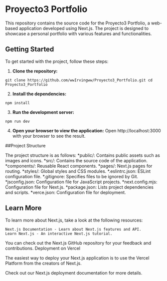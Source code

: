 # Proyecto3 Portfolio

This repository contains the source code for the Proyecto3 Portfolio, a web-based application developed using Next.js. The project is designed to showcase a personal portfolio with various features and functionalities.

## Getting Started

To get started with the project, follow these steps:

1. **Clone the repository:**

  ``
   git clone https://github.com/wwIrvingww/Proyecto3_Portfolio.git
   cd Proyecto3_Portfolio 
  ``


2. **Install the dependencies:**
 
  ```npm install```

3. **Run the development server:**

  ```npm run dev```

4. **Open your browser to view the application:**
Open http://localhost:3000 with your browser to see the result.

##Project Structure

The project structure is as follows:
  *public/: Contains public assets such as images and icons.
  *src/: Contains the source code of the application.
    *components/: Reusable React components.
    *pages/: Next.js pages for routing.
    *styles/: Global styles and CSS modules.
  *.eslintrc.json: ESLint configuration file.
  *.gitignore: Specifies files to be ignored by Git.
  *jsconfig.json: Configuration file for JavaScript projects.
  *next.config.mjs: Configuration file for Next.js.
  *package.json: Lists project dependencies and scripts.
  *verce.json: Configuration file for deployment.

## Learn More

To learn more about Next.js, take a look at the following resources:

    Next.js Documentation - Learn about Next.js features and API.
    Learn Next.js - An interactive Next.js tutorial.

You can check out the Next.js GitHub repository for your feedback and contributions.
Deployment on Vercel

The easiest way to deploy your Next.js application is to use the Vercel Platform from the creators of Next.js.

Check out our Next.js deployment documentation for more details.

